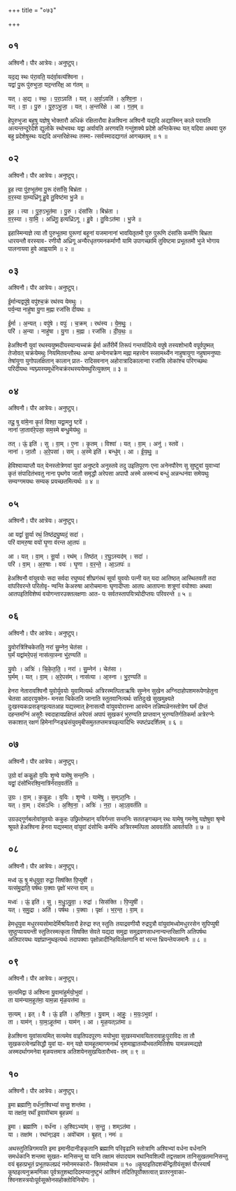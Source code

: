 +++
title = "०७३"

+++


## ०१
अश्विनौ। पौर आत्रेयः। अनुष्टुप्।

यद॒द्य स्थः प॑रा॒वति॒ यद॑र्वा॒वत्य॑श्विना ।  
यद्वा॑ पु॒रू पु॑रुभुजा॒ यद॒न्तरि॑क्ष॒ आ ग॑तम् ॥

यत् । अ॒द्य । स्थः॒ । प॒रा॒ऽवति॑ । यत् । अ॒र्वा॒ऽवति॑ । अ॒श्वि॒ना॒ ।  
यत् । वा॒ । पु॒रु । पु॒रु॒ऽभु॒जा॒ । यत् । अ॒न्तरि॑क्षे । आ । ग॒त॒म् ॥

हेपुरुभुजा बहुषु यज्ञेषु भोक्तारौ अधिकं रक्षितारौवा हेअश्विना अश्विनौ यद्यदि अद्यास्मिन् काले परावति अत्यन्तन्दूरेदेशे द्युलोके स्थोभवथः यद्वा अर्वावति अरणवति गन्तुंशक्ये प्रदेशे अन्तिकेस्थः यत् यदिवा अथवा पुरु बहु प्रदेशेषुस्थः यद्यदि अन्तरिक्षेस्थः तस्मा- त्सर्वस्मादद्यागतं आगच्छतम् ॥ १ ॥

## ०२
अश्विनौ। पौर आत्रेयः। अनुष्टुप्।

इ॒ह त्या पु॑रु॒भूत॑मा पु॒रू दंसां॑सि॒ बिभ्र॑ता ।  
व॒र॒स्या या॒म्यध्रि॑गू हु॒वे तु॒विष्ट॑मा भु॒जे ॥

इ॒ह । त्या । पु॒रु॒ऽभूत॑मा । पु॒रु । दंसां॑सि । बिभ्र॑ता ।  
व॒र॒स्या । या॒मि॒ । अध्रि॑गू॒ इत्यध्रि॑ऽगू । हु॒वे । तु॒विःऽत॑मा । भु॒जे ॥

इहास्मिन्यज्ञे त्या तौ पुरुभूतमा पुरूणां बहूनां यजमानानां भावयितृतमौ पुरु पुरूणि दंसांसि कर्माणि बिभ्रता धारयन्तौ वरस्याव- रणीयौ अध्रिगू अन्यैरधृतगमनकर्माणौ यामि उपागच्छामि तुविष्टमा प्रभूततमौ भुजे भोगाय पालनायवा हुवे आह्वयामि ॥ २ ॥

## ०३
अश्विनौ। पौर आत्रेयः। अनुष्टुप्।

ई॒र्मान्यद्वपु॑षे॒ वपु॑श्च॒क्रं रथ॑स्य येमथुः ।  
पर्य॒न्या नाहु॑षा यु॒गा म॒ह्ना रजां॑सि दीयथः ॥

ई॒र्मा । अ॒न्यत् । वपु॑षे । वपुः॑ । च॒क्रम् । रथ॑स्य । ये॒म॒थुः॒ ।  
परि॑ । अ॒न्या । नाहु॑षा । यु॒गा । म॒ह्ना । रजां॑सि । दी॒य॒थः॒ ॥

हेअश्विनौ युवां रथस्ययुष्मदीयस्यान्यच्चक्रं ईर्मा अर्तेरीर्मे तिरूपं गन्तर्यादित्ये वपुषे तस्यशोभायै वपूर्वपुष्मत् तेजोवत् चक्रंयेमथुः नियमितवन्तौस्थः अन्या अन्येनचक्रेण मह्ना महत्त्वेन स्व्सामर्थ्येन नाहुषायुगा नहुषामनुष्याः तेषांयुगा युगोपलक्षितान् कालान् प्रात- रादिसवनान् अहोरात्रादिकालान्वा रजांसि लोकांश्च परिगच्छथः परिदीयथः न्यघ्न्यस्यमूर्धनिचक्रंरथस्ययेमथुरित्युक्तम् ॥ ३ ॥

## ०४
अश्विनौ। पौर आत्रेयः। अनुष्टुप्।

तदू॒ षु वा॑मे॒ना कृ॒तं विश्वा॒ यद्वा॒मनु॒ ष्टवे॑ ।  
नाना॑ जा॒ताव॑रे॒पसा॒ सम॒स्मे बन्धु॒मेय॑थुः ॥

तत् । ऊं॒ इति॑ । सु । वा॒म् । ए॒ना । कृ॒तम् । विश्वा॑ । यत् । वा॒म् । अनु॑ । स्तवे॑ ।  
नाना॑ । जा॒तौ । अ॒रे॒पसा॑ । सम् । अ॒स्मे इति॑ । बन्धु॑म् । आ । ई॒य॒थुः॒ ॥

हेविश्वाव्याप्तौ यत् येनस्तोत्रेणवां युवां अनुष्टवे अनुस्तवे तदु उइतिपूरणः एना अनेनपौरेण सु सुष्टुवां युवाभ्यां कृतं संपादितंभवतु नाना पृथगेव जातौ समृद्धौ अरेपसा अपापौ अस्मे अस्मभ्यं बन्धुं अन्नन्धनंवा समेयथुः सम्यग्गमयथः सम्यक् प्रयच्छतमित्यर्थः ॥ ४ ॥

## ०५
अश्विनौ। पौर आत्रेयः। अनुष्टुप्।

आ यद्वां॑ सू॒र्या रथं॒ तिष्ठ॑द्रघु॒ष्यदं॒ सदा॑ ।  
परि॑ वामरु॒षा वयो॑ घृ॒णा व॑रन्त आ॒तपः॑ ॥

आ । यत् । वा॒म् । सू॒र्या । रथ॑म् । तिष्ठ॑त् । र॒घु॒ऽस्यद॑म् । सदा॑ ।  
परि॑ । वा॒म् । अ॒रु॒षाः । वयः॑ । घृ॒णा । व॒र॒न्ते॒ । आ॒ऽतपः॑ ॥

हेअश्विनौ वांयुवयोः सदा सर्वदा रघुष्यदं शीघ्रगंरथं सूर्या युवयोः पत्नी यत् यदा आतिष्ठत् आस्थितवती तदा वांपरिवरन्ते परितोवृ- ण्वन्ति केअरुषा आरोचमानाः घृणादीप्ताः आतपः आतापनाः शत्रूणां वयोश्वाः अथवा आतपइतिविशेष्यं वयोगन्तारउक्तलक्षणाः आत- पः सर्वतस्तापयित्र्योदीप्तयः परिवरन्ते ॥ ५ ॥

## ०६
अश्विनौ। पौर आत्रेयः। अनुष्टुप्।

यु॒वोरत्रि॑श्चिकेतति॒ नरा॑ सु॒म्नेन॒ चेत॑सा ।  
घ॒र्मं यद्वा॑मरे॒पसं॒ नास॑त्या॒स्ना भु॑र॒ण्यति॑ ॥

यु॒वोः । अत्रिः॑ । चि॒के॒त॒ति॒ । नरा॑ । सु॒म्नेन॑ । चेत॑सा ।  
घ॒र्मम् । यत् । वा॒म् । अ॒रे॒पस॑म् । नास॑त्या । आ॒स्ना । भु॒र॒ण्यति॑ ॥

हेनरा नेतारावश्विनौ युवोर्युवयोः युवामित्यर्थः अत्रिरस्मत्पिताऋषिः सुम्नेन सुखेन अग्निदाहोपशमरूपेणहेतुना चेतसा आदरयुक्तेन- मनसा चिकेतति जानाति स्तुतवानित्यर्थः सतिदुःखे सुखमुक्ष्यते दुःखस्यकःप्रसङ्गइत्यतआह यद्यस्मात् हेनासत्यौ वांयुवयोरास्ना आस्येन तन्निष्पन्नेनस्तोत्रेण घर्मं दीप्तं दहन्तमग्निं असुरैः स्वदाहायप्रक्षिप्तं अरेपसं अपापं सुखकरं भुरण्यति प्राप्तवान् भुरण्यतिर्गतिकर्मा अत्रेरग्नेः सकाशात् रक्षणं हिमेनाग्निङ्घ्रंसंयुवमृबीसमुततप्तमत्रयइत्यादिभिः स्पष्टंप्रदर्शितम् ॥ ६ ॥

## ०७
अश्विनौ। पौर आत्रेयः। अनुष्टुप्।

उ॒ग्रो वां॑ ककु॒हो य॒यिः शृ॒ण्वे यामे॑षु सन्त॒निः ।  
यद्वां॒ दंसो॑भिरश्वि॒नात्रि॑र्नराव॒वर्त॑ति ॥

उ॒ग्रः । वा॒म् । क॒कु॒हः । य॒यिः । शृ॒ण्वे । यामे॑षु । स॒म्ऽत॒निः ।  
यत् । वा॒म् । दंसः॑ऽभिः । अ॒श्वि॒ना॒ । अत्रिः॑ । न॒रा॒ । आ॒ऽव॒वर्त॑ति ॥

उग्रउद्गूर्णबलोवांयुवयोः ककुहः उछ्रितोमहान् ययिर्गन्ता सन्तनिः सततङ्गच्छन् रथः यामेषु गमनेषु यज्ञेषुवा श्रृण्वे श्रूयते हेअश्विना हेनरा यद्यस्मात् वांयुवां दंसोभिः कर्मभिः अत्रिरस्मत्पिता आववर्तति आवर्तयति ॥ ७ ॥

## ०८
अश्विनौ। पौर आत्रेयः। अनुष्टुप्।

मध्व॑ ऊ॒ षु म॑धूयुवा॒ रुद्रा॒ सिष॑क्ति पि॒प्युषी॑ ।  
यत्स॑मु॒द्राति॒ पर्ष॑थः प॒क्वाः पृक्षो॑ भरन्त वाम् ॥

मध्वः॑ । ऊं॒ इति॑ । सु । म॒धु॒ऽयु॒वा॒ । रुद्रा॑ । सिस॑क्ति । पि॒प्युषी॑ ।  
यत् । स॒मु॒द्रा । अति॑ । पर्ष॑थः । प॒क्वाः । पृक्षः॑ । भ॒र॒न्त॒ । वा॒म् ॥

हेमधूयुवा मधुरस्यसोमादेर्मिश्रयितारौ हेरुद्रा रुत् स्तुतिः तयाद्रवणीयौ रुद्रपुत्रौ वांयुवांमध्वोमधुररसेन सुपिप्युषी सुष्ठुप्याययन्ती स्तुतिरस्मत्कृता सिषक्ति सेवते यद्यदा समुद्रा समुद्रवणसाधनान्यन्तरिक्षाणि अतिपर्षथः अतिपारयथः यज्ञंप्राप्नुथइत्यर्थः तदापक्वाः पृक्षोन्नादीनिहविर्लक्षणानि वां भरन्त भ्रियन्तेयजमानैः ॥ ८ ॥

## ०९
अश्विनौ। पौर आत्रेयः। अनुष्टुप्।

स॒त्यमिद्वा उ॑ अश्विना यु॒वामा॑हुर्मयो॒भुवा॑ ।  
ता याम॑न्याम॒हूत॑मा॒ याम॒न्ना मृ॑ळ॒यत्त॑मा ॥

स॒त्यम् । इत् । वै । ऊं॒ इति॑ । अ॒श्वि॒ना॒ । यु॒वाम् । आ॒हुः॒ । म॒यः॒ऽभुवा॑ ।  
ता । याम॑न् । या॒म॒ऽहूत॑मा । याम॑न् । आ । मृ॒ळ॒यत्ऽत॑मा ॥

हेअश्विना युवांसत्यमित् सत्यमेव वाइतिपदपूरणः मयोभुवा सुखस्यभावयितारावाहुःपुराविदः ता तौ सुखकरत्वेनप्रसिद्धौ युवां या- मन् यज्ञे यामहूतमागमनार्थं भृशमाह्वातव्यौभवतमितिशेषः यामन्नस्मद्यज्ञे अस्मदर्थागमनेवा मृळयत्तमात्र अतिशयेनसुखयितारौभव- तम् ॥ ९ ॥

## १०
अश्विनौ। पौर आत्रेयः। अनुष्टुप्।

इ॒मा ब्रह्मा॑णि॒ वर्ध॑ना॒श्विभ्यां॑ सन्तु॒ शन्त॑मा ।  
या तक्षा॑म॒ रथाँ॑ इ॒वावो॑चाम बृ॒हन्नमः॑ ॥

इ॒मा । ब्रह्मा॑णि । वर्ध॑ना । अ॒श्विऽभ्या॑म् । स॒न्तु॒ । शम्ऽत॑मा ।  
या । तक्षा॑म । रथा॑न्ऽइव । अवो॑चाम । बृ॒हत् । नमः॑ ॥

अथस्तुतिन्निगमयति इमा इमानीदानीङ्कृतानि ब्रह्माणि परिवृढानि स्तोत्राणि अश्विभ्यां वर्धना वर्धनानि समर्धकानि शन्तमा सुखत- मानिसन्तु या यानि तक्षाम संपादयाम रथानिवशिल्पी तद्वत्तक्षाम तानिसुखतमानिसन्तु वयं बृहत्प्रभूतं प्रभूतफलप्रदं नमोनमस्कारो- क्तिमवोचाम ॥ १० ॥कूष्ठइतिदशर्चन्द्वितीयंसूक्तं पौरस्यार्षं कूष्ठइत्यनुक्रमणिका पूर्वत्रतुशब्दादिदमप्यानुष्टुभं आश्विनं तदितिपूर्वोक्तत्वात् प्रातरनुवाका- श्विनशस्त्रयोःपूर्वसूक्तेनसहोक्तोविनियोगः ।